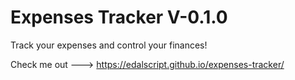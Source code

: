 # Expenses Tracker V-0.1.0

Track your expenses and control your finances!

Check me out ---> https://edalscript.github.io/expenses-tracker/
